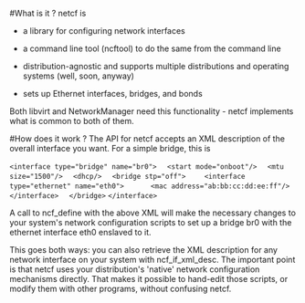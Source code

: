 #What is it ?
netcf is

* a library for configuring network interfaces

* a command line tool (ncftool) to do the same from the command line

* distribution-agnostic and supports multiple distributions and operating systems (well, soon, anyway)

* sets up Ethernet interfaces, bridges, and bonds

Both ​libvirt and ​NetworkManager need this functionality - netcf implements what is common to both of them.

#How does it work ?
The API for netcf accepts an XML description of the overall interface you want. For a simple bridge, this is

`<interface type="bridge" name="br0">`
`  <start mode="onboot"/>`
`  <mtu size="1500"/>`
`  <dhcp/>`
`  <bridge stp="off">`
`    <interface type="ethernet" name="eth0">`
`      <mac address="ab:bb:cc:dd:ee:ff"/>`
`    </interface>`
`  </bridge>`
`</interface>`

A call to ncf_define with the above XML will make the necessary changes to your system's network configuration scripts to set up a bridge br0 with the ethernet interface eth0 enslaved to it.

This goes both ways: you can also retrieve the XML description for any network interface on your system with ncf_if_xml_desc. The important point is that netcf uses your distribution's 'native' network configuration mechanisms directly. That makes it possible to hand-edit those scripts, or modify them with other programs, without confusing netcf.
